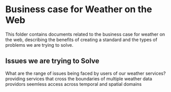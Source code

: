 # Business case for Weather on the Web

This folder contains documents related to the business case for weather on the web, describing the benefits of creating a standard and the types of problems we are trying to solve. 

## Issues we are trying to Solve
What are the range of issues being faced by users of our weather services?
providing services that cross the boundaries of multiple weather data providors
seemless access across temporal and spatial domains
